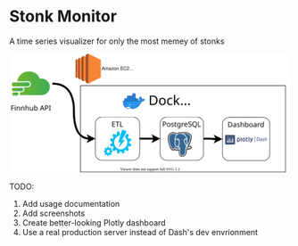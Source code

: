 # Stonk Monitor

A time series visualizer for only the most memey of stonks

![Architecture Diagram](stonk-monitor-arch.svg)

TODO:
1. Add usage documentation
2. Add screenshots
3. Create better-looking Plotly dashboard
4. Use a real production server instead of Dash's dev envrionment

